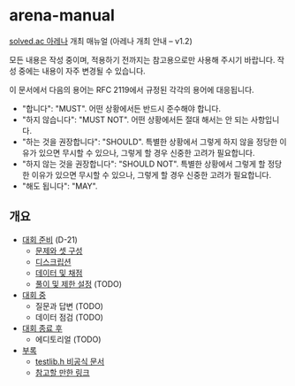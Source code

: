 # arena-manual

[solved.ac 아레나](https://solved.ac/arena) 개최 매뉴얼 (아레나 개최 안내 – v1.2)

모든 내용은 작성 중이며, 적용하기 전까지는 참고용으로만 사용해 주시기 바랍니다. 작성 중에는 내용이 자주 변경될 수 있습니다.

이 문서에서 다음의 용어는 RFC 2119에서 규정된 각각의 용어에 대응됩니다.

- "합니다": "MUST". 어떤 상황에서든 반드시 준수해야 합니다.
- "하지 않습니다": "MUST NOT". 어떤 상황에서든 절대 해서는 안 되는 사항입니다.
- "하는 것을 권장합니다": "SHOULD". 특별한 상황에서 그렇게 하지 않을 정당한 이유가 있으면 무시할 수 있으나, 그렇게 할 경우 신중한 고려가 필요합니다.
- "하지 않는 것을 권장합니다": "SHOULD NOT". 특별한 상황에서 그렇게 할 정당한 이유가 있으면 무시할 수 있으나, 그렇게 할 경우 신중한 고려가 필요합니다.
- "해도 됩니다": "MAY".

## 개요

- [대회 준비](/pre-contest/README.md) (D-21)
  - [문제와 셋 구성](/pre-contest/problemset-construction.md)
  - [디스크립션](/pre-contest/description/README.md)
  - [데이터 및 채점](/pre-contest/data/README.md)
  - [풀이 및 제한 설정](/pre-contest/solution/README.md) (TODO)
- [대회 중](/in-contest/README.md)
  - 질문과 답변 (TODO)
  - 데이터 점검 (TODO)
- [대회 종료 후](/post-contest/README.md)
  - 에디토리얼 (TODO)
- [부록](/appendix/README.md)
  - [testlib.h 비공식 문서](/appendix/testlib/README.md)
  - [참고할 만한 링크](/appendix/README.md#참고할_만한_링크)
